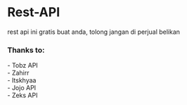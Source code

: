 <h1>Rest-API</h1>
<p>rest api ini gratis buat anda, tolong jangan di perjual belikan</p>


<h3>Thanks to:</h3>
<p>- Tobz API<br>- Zahirr<br>- Itskhyaa<br>- Jojo API<br>- Zeks API</p>

